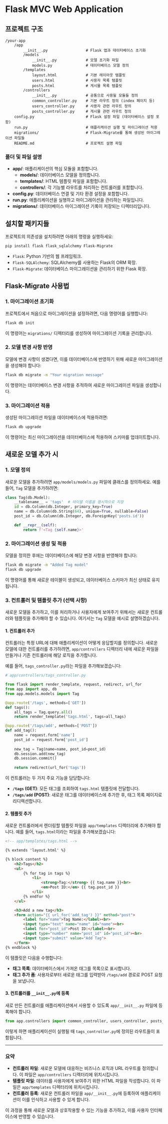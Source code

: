 # Flask MVC Web Application

## 프로젝트 구조

```console
/your-app
    /app
        __init__.py                 # Flask 앱과 데이터베이스 초기화
        /models
            __init__.py             # 모델 초기화 파일
            models.py               # 데이터베이스 모델 정의
        /templates
            layout.html             # 기본 레이아웃 템플릿
            users.html              # 사용자 목록 템플릿
            posts.html              # 게시물 목록 템플릿
        /controllers
            __init__.py             # 공통으로 사용될 모듈들 정의
            common_controller.py    # 기본 라우트 정의 (index 페이지 등)
            users_controller.py     # 사용자 관련 라우트 정의
            posts_controller.py     # 게시물 관련 라우트 정의
    config.py                       # Flask 설정 파일 (데이터베이스 설정 포함)
    run.py                          # 애플리케이션 실행 및 마이그레이션 적용
    migrations/                     # Flask-Migrate를 통해 생성된 마이그레이션 파일들
    README.md                       # 프로젝트 설명 파일
```

### 폴더 및 파일 설명
- **app/**: 애플리케이션의 핵심 모듈을 포함합니다.
  - **models/**: 데이터베이스 모델을 정의합니다.
  - **templates/**: HTML 템플릿 파일을 포함합니다.
  - **controllers/**: 각 기능별 라우트를 처리하는 컨트롤러를 포함합니다.
- **config.py**: 데이터베이스 연결 및 기타 환경 설정을 포함합니다.
- **run.py**: 애플리케이션을 실행하고 마이그레이션을 관리하는 파일입니다.
- **migrations/**: 데이터베이스 마이그레이션 기록이 저장되는 디렉터리입니다.

## 설치할 패키지들

프로젝트의 의존성을 설치하려면 아래의 명령을 실행하세요:

```bash
pip install flask flask_sqlalchemy Flask-Migrate
```

- `Flask`: Python 기반의 웹 프레임워크.
- `Flask-SQLAlchemy`: SQLAlchemy를 사용하는 Flask의 ORM 확장.
- `Flask-Migrate`: 데이터베이스 마이그레이션을 관리하기 위한 Flask 확장.

## Flask-Migrate 사용법

### 1. 마이그레이션 초기화

프로젝트에서 처음으로 마이그레이션을 설정하려면, 다음 명령어를 실행합니다:

```bash
flask db init
```

이 명령어는 `migrations/` 디렉터리를 생성하여 마이그레이션 기록을 관리합니다.

### 2. 모델 변경 사항 반영

모델에 변경 사항이 생겼다면, 이를 데이터베이스에 반영하기 위해 새로운 마이그레이션을 생성해야 합니다:

```bash
flask db migrate -m "Your migration message"
```

이 명령어는 데이터베이스 변경 사항을 추적하여 새로운 마이그레이션 파일을 생성합니다.

### 3. 마이그레이션 적용

생성된 마이그레이션 파일을 데이터베이스에 적용하려면:

```bash
flask db upgrade
```

이 명령어는 최신 마이그레이션을 데이터베이스에 적용하여 스키마를 업데이트합니다.

## 새로운 모델 추가 시

### 1. 모델 정의

새로운 모델을 추가하려면 `app/models/models.py` 파일에 클래스를 정의하세요. 예를 들어, `Tag` 모델을 추가하려면:

```python
class Tag(db.Model):
    __tablename__ = 'tags'  # 테이블 이름을 명시적으로 지정
    id = db.Column(db.Integer, primary_key=True)
    name = db.Column(db.String(64), unique=True, nullable=False)
    post_id = db.Column(db.Integer, db.ForeignKey('posts.id'))

    def __repr__(self):
        return f'<Tag {self.name}>'
```

### 2. 마이그레이션 생성 및 적용

모델을 정의한 후에는 데이터베이스에 해당 변경 사항을 반영해야 합니다:

```bash
flask db migrate -m "Added Tag model"
flask db upgrade
```

이 명령어를 통해 새로운 테이블이 생성되고, 데이터베이스 스키마가 최신 상태로 유지됩니다.

### 3. 컨트롤러 및 템플릿 추가 (선택 사항)

새로운 모델을 추가하고, 이를 처리하거나 사용자에게 보여주기 위해서는 새로운 컨트롤러와 템플릿을 추가해야 할 수 있습니다. 여기서는 `Tag` 모델을 예시로 설명하겠습니다.

#### 1. 컨트롤러 추가

컨트롤러는 특정 URL에 대해 애플리케이션이 어떻게 응답할지를 정의합니다. 새로운 모델에 대한 컨트롤러를 추가하려면, `app/controllers` 디렉터리 내에 새로운 파일을 만들거나 기존 컨트롤러에 해당 로직을 추가합니다.

예를 들어, `tags_controller.py`라는 파일을 추가해보겠습니다:

```python
# app/controllers/tags_controller.py

from flask import render_template, request, redirect, url_for
from app import app, db
from app.models.models import Tag

@app.route('/tags', methods=['GET'])
def tags():
    all_tags = Tag.query.all()
    return render_template('tags.html', tags=all_tags)

@app.route('/tags/add', methods=['POST'])
def add_tag():
    name = request.form['name']
    post_id = request.form['post_id']
    
    new_tag = Tag(name=name, post_id=post_id)
    db.session.add(new_tag)
    db.session.commit()
    
    return redirect(url_for('tags'))
```

이 컨트롤러는 두 가지 주요 기능을 담당합니다:

- **`/tags` (GET)**: 모든 태그를 조회하여 `tags.html` 템플릿에 전달합니다.
- **`/tags/add` (POST)**: 새로운 태그를 데이터베이스에 추가한 후, 태그 목록 페이지로 리디렉션합니다.

#### 2. 템플릿 추가

새로운 컨트롤러에서 렌더링할 템플릿 파일을 `app/templates` 디렉터리에 추가해야 합니다. 예를 들어, `tags.html`이라는 파일을 추가해보겠습니다:

```html
<!-- app/templates/tags.html -->

{% extends 'layout.html' %}

{% block content %}
    <h2>Tags</h2>
    <ul>
        {% for tag in tags %}
            <li>
                <strong>Tag:</strong> {{ tag.name }}<br>
                <em>Post ID:</em> {{ tag.post_id }}
            </li>
        {% endfor %}
    </ul>

    <h3>Add a new tag</h3>
    <form action="{{ url_for('add_tag') }}" method="post">
        <label for="name">Tag Name:</label><br>
        <input type="text" name="name" id="name"><br>
        <label for="post_id">Post ID:</label><br>
        <input type="number" name="post_id" id="post_id"><br>
        <input type="submit" value="Add Tag">
    </form>
{% endblock %}
```

이 템플릿은 다음을 수행합니다:

- **태그 목록**: 데이터베이스에서 가져온 태그를 목록으로 표시합니다.
- **태그 추가 폼**: 사용자로부터 새로운 태그를 입력받아 `/tags/add` 경로로 POST 요청을 보냅니다.

#### 3. 컨트롤러를 `__init__.py`에 등록

새로 만든 컨트롤러를 애플리케이션에서 사용할 수 있도록 `app/__init__.py` 파일에 등록해야 합니다.

```python
from app.controllers import common_controller, users_controller, posts_controller, tags_controller
```

이렇게 하면 애플리케이션이 실행될 때 `tags_controller.py`에 정의된 라우트들이 포함됩니다.

---

### 요약

- **컨트롤러 파일**: 새로운 모델에 대응하는 비즈니스 로직과 URL 라우트를 정의합니다. 이 파일은 `app/controllers` 디렉터리에 위치시킵니다.
- **템플릿 파일**: 데이터를 사용자에게 보여주기 위한 HTML 파일을 작성합니다. 이 파일은 `app/templates` 디렉터리에 위치시킵니다.
- **컨트롤러 등록**: 새로운 컨트롤러 파일을 `app/__init__.py`에 등록하여 애플리케이션이 이를 인식하고 사용할 수 있게 합니다.

이 과정을 통해 새로운 모델과 상호작용할 수 있는 기능을 추가하고, 이를 사용자 인터페이스에 반영할 수 있습니다.

